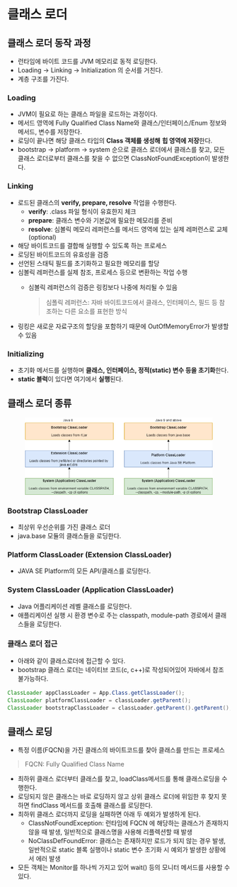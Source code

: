 # 클래스 로더

## 클래스 로더 동작 과정

* 런타임에 바이트 코드를 JVM 메모리로 동적 로딩한다.
* Loading → Linking → Initialization 의 순서를 거친다.
* 계층 구조를 가진다.

### Loading&#x20;

* JVM이 필요로 하는 클래스 파일을 로드하는 과정이다.
* 메서드 영역에 Fully Qualified Class Name와 클래스/인터페이스/Enum 정보와 메서드, 변수를 저장한다.
* 로딩이 끝나면 해당 클래스 타입의 **Class 객체를 생성해** **힙 영역에 저장**한다.
* bootstrap -> platform -> system 순으로 클래스 로더에서 클래스를 찾고, 모든 클래스 로더로부터 클래스를 찾을 수 없으면 ClassNotFoundException이 발생한다.

### Linking

* 로드된 클래스의 **verify, prepare, resolve** 작업을 수행한다.
  * **verify**: .class 파일 형식이 유효한지 체크
  * **prepare**: 클래스 변수와 기본값에 필요한 메모리를 준비
  * **resolve**: 심볼릭 메모리 레퍼런스를 메서드 영역에 있는 실제 레퍼런스로 교체 (optional)
* 해당 바이트코드를 결합해 실행할 수 있도록 하는 프로세스
* 로딩된 바이트코드의 유효성을 검증
* 선언된 스태틱 필드를 초기화하고 필요한 메모리를 할당
* 심볼릭 레퍼런스를 실제 참조, 프로세스 등으로 변환하는 작업 수행
  *   심볼릭 레퍼런스의 검증은 링킹보다 나중에 처리될 수 있음

      > 심폴릭 레퍼런스: 자바 바이트코드에서 클래스, 인터페이스, 필드 등 참조하는 다른 요소를 표현한 방식
* 링킹은 새로운 자료구조의 할당을 포함하기 때문에 OutOfMemoryError가 발생할 수 있음

### Initializing

* 초기화 메서드를 실행하며 **클래스, 인터페이스, 정적(static) 변수 등을 초기화**한다.
* **static 블럭**이 있다면 여기에서 **실행**된다.

## 클래스 로더 종류

<figure><img src="../../../.gitbook/assets/image (8) (1) (1).png" alt=""><figcaption></figcaption></figure>

### Bootstrap ClassLoader

* 최상위 우선순위를 가진 클래스 로더
* java.base 모듈의 클래스들을 로딩한다.

### Platform ClassLoader (Extension ClassLoader)

* JAVA SE Platform의 모든 API/클래스를 로딩한다.

### System ClassLoader (Application ClassLoader)

* Java 어플리케이션 레벨 클래스를 로딩한다.
* 애플리케이션 실행 시 환경 변수로 주는 classpath, module-path 경로에서 클래스들을 로딩한다.

### 클래스 로더 접근

* 아래와 같이 클래스로더에 접근할 수 있다.
* bootstrap 클래스 로더는 네이티브 코드(c, c++)로 작성되어있어 자바에서 참조 불가능하다.

```java
ClassLoader appClassLoader = App.Class.getClassLoader();
ClassLoader platformClassLoader = classLoader.getParent();
ClassLoader bootstrapClassLoader = classLoader.getParent().getParent(); //null
```

## 클래스 로딩

* 특정 이름(FQCN)을 가진 클래스의 바이트코드를 찾아 클래스를 만드는 프로세스

> FQCN: Fully Qualified Class Name

* 최하위 클래스 로더부터 클래스를 찾고, loadClass메서드를 통해 클래스로딩을 수행한다.
* 로딩되지 않은 클래스는 바로 로딩하지 않고 상위 클래스 로더에 위임한 후 찾지 못하면 findClass 메서드를 호출해 클래스를 로딩한다.
* 최하위 클래스 로더까지 로딩을 실패하면 아래 두 예외가 발생하게 된다.
  * ClassNotFoundException: 런타임에 FQCN 에 해당하는 클래스가 존재하지 않을 때 발생, 일반적으로 클래스명을 사용해 리플렉션할 때 발생
  * NoClassDefFoundError: 클래스는 존재하지만 로드가 되지 않는 경우 발생, 일반적으로 static 블록 실행이나 static 변수 초기화 시 예외가 발생한 상황에서 에러 발생
* 모든 객체는 Monitor를 하나씩 가지고 있어 wait() 등의 모니터 메서드를 사용할 수 있다.
